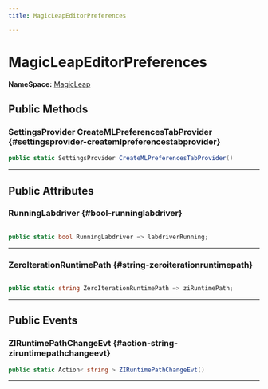 ```yaml
---
title: MagicLeapEditorPreferences

---
```


# MagicLeapEditorPreferences



**NameSpace:** 
[MagicLeap](/versioned_docs/version-31-Aug-2023/unity-api/api/UnityEditor.XR.MagicLeap/UnityEditor.XR.MagicLeap.md) 








## Public Methods

### SettingsProvider CreateMLPreferencesTabProvider {#settingsprovider-createmlpreferencestabprovider}

```csharp
public static SettingsProvider CreateMLPreferencesTabProvider()
```






-----------

## Public Attributes

### RunningLabdriver {#bool-runninglabdriver}

```csharp

public static bool RunningLabdriver => labdriverRunning;

```






-----------

### ZeroIterationRuntimePath {#string-zeroiterationruntimepath}

```csharp

public static string ZeroIterationRuntimePath => ziRuntimePath;

```






-----------

## Public Events

### ZIRuntimePathChangeEvt {#action-string-ziruntimepathchangeevt}

```csharp
public static Action< string > ZIRuntimePathChangeEvt()
```






-----------


